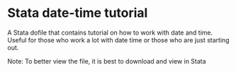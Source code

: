 # Stata date-time tutorial

A Stata dofile that contains tutorial on how to work with date and time. Useful for those who work a lot with date time or those who are just starting out.

Note: To better view the file, it is best to download and view in Stata

